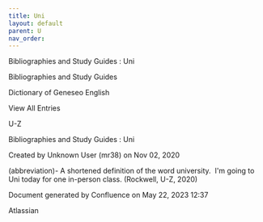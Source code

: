 ```yaml
---
title: Uni
layout: default
parent: U
nav_order:
---
```


Bibliographies and Study Guides : Uni

Bibliographies and Study Guides

Dictionary of Geneseo English

View All Entries

U-Z

Bibliographies and Study Guides : Uni

Created by  Unknown User (mr38) on Nov 02, 2020

(abbreviation)- A shortened definition of the word university.  I'm going to Uni today for one in-person class. (Rockwell, U-Z, 2020)

Document generated by Confluence on May 22, 2023 12:37

Atlassian
